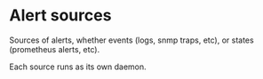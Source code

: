 # Alert sources

Sources of alerts, whether events (logs, snmp traps, etc), or states (prometheus alerts, etc).

Each source runs as its own daemon.
